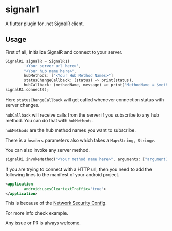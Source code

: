 # signalr1

A flutter plugin for .net SignalR client.

## Usage

First of all, Initialize SignalR and connect to your server.

```dart
SignalR1 signalR = SignalR1(
        '<Your server url here>',
        "<Your hub name here>",
        hubMethods: ["<Your Hub Method Names>"]
        statusChangeCallback: (status) => print(status),
        hubCallback: (methodName, message) => print('MethodName = $methodName, Message = $message'));
signalR1.connect();
```

Here `statusChangeCallback` will get called whenever connection status with server changes.

`hubCallback` will receive calls from the server if you subscribe to any hub method. You can do that with `hubMethods`.

`hubMethods` are the hub method names you want to subscribe.

There is a `headers` parameters also which takes a `Map<String, String>`.

You can also invoke any server method.

```dart
signalR1.invokeMethod("<Your method name here>", arguments: ["argument1", "argument2"]);
```


If you are trying to connect with a HTTP url, then you need to add the following lines to the manifest of your android project.

```xml
<application
        android:usesCleartextTraffic="true">
</application>
```

This is because of the [Network Security Config](https://developer.android.com/training/articles/security-config#CleartextTrafficPermitted).


For more info check example.

Any issue or PR is always welcome.
